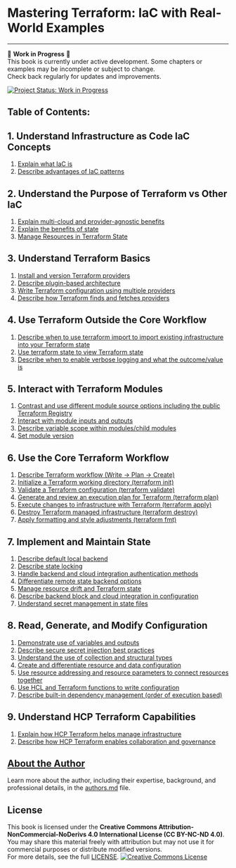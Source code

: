 # Mastering Terraform: IaC with Real-World Examples
---
🚧 **Work in Progress** 🚧  
This book is currently under active development. Some chapters or examples may be incomplete or subject to change.  
Check back regularly for updates and improvements.

[![Project Status: Work in Progress](https://img.shields.io/badge/Status-Work_in_Progress-yellow)](#)

## Table of Contents: 

## 1. Understand Infrastructure as Code IaC Concepts
1. [Explain what IaC is](./tutorials/1-understand-infrastructure-as-code-iac-concepts/explain-what-iac-is.md)
2. [Describe advantages of IaC patterns](./tutorials/1-understand-infrastructure-as-code-iac-concepts/describe-advantages-of-iac-patterns.md)

## 2. Understand the Purpose of Terraform vs Other IaC
1. [Explain multi-cloud and provider-agnostic benefits](./tutorials/2-understand-the-purpose-of-terraform-vs-other-iac/explain-multi-cloud-and-provider-agnostic-benefits.md)
2. [Explain the benefits of state](./tutorials/2-understand-the-purpose-of-terraform-vs-other-iac/explain-the-benefits-of-state.md)
3. [Manage Resources in Terraform State](./tutorials/2-understand-the-purpose-of-terraform-vs-other-iac/manage-resources-in-terraform-state.md)

## 3. Understand Terraform Basics
1. [Install and version Terraform providers](./tutorials/3-understand-terraform-basics/install-and-version-terraform-providers.md)
2. [Describe plugin-based architecture](./tutorials/3-understand-terraform-basics/describe-plugin-based-architecture.md)
3. [Write Terraform configuration using multiple providers](./tutorials/3-understand-terraform-basics/write-terraform-configuration-using-multiple-providers.md)
4. [Describe how Terraform finds and fetches providers](./tutorials/3-understand-terraform-basics/describe-how-terraform-finds-and-fetches-providers.md)

## 4. Use Terraform Outside the Core Workflow
1. [Describe when to use terraform import to import existing infrastructure into your Terraform state](./tutorials/4-use-terraform-outside-the-core-workflow/use-terraform-import-to-import-existing-infrastructure.md)
2. [Use terraform state to view Terraform state](./tutorials/4-use-terraform-outside-the-core-workflow/use-terraform-state-to-view-terraform-state.md)
3. [Describe when to enable verbose logging and what the outcome/value is](./tutorials/4-use-terraform-outside-the-core-workflow/describe-when-to-enable-verbose-logging.md)

## 5. Interact with Terraform Modules
1. [Contrast and use different module source options including the public Terraform Registry](./tutorials/5-interact-with-terraform-modules/use-different-module-source-options.md)
2. [Interact with module inputs and outputs](./tutorials/5-interact-with-terraform-modules/interact-with-module-inputs-and-outputs.md)
3. [Describe variable scope within modules/child modules](./tutorials/5-interact-with-terraform-modules/describe-variable-scope-within-modules.md)
4. [Set module version](./tutorials/5-interact-with-terraform-modules/set-module-version.md)

## 6. Use the Core Terraform Workflow
1. [Describe Terraform workflow (Write -> Plan -> Create)](./tutorials/6-use-the-core-terraform-workflow/describe-terraform-workflow.md)
2. [Initialize a Terraform working directory (terraform init)](./tutorials/6-use-the-core-terraform-workflow/initialize-a-terraform-working-directory-terraform-init.md)
3. [Validate a Terraform configuration (terraform validate)](./tutorials/6-use-the-core-terraform-workflow/validate-a-terraform-configuration-terraform-validate.md)
4. [Generate and review an execution plan for Terraform (terraform plan)](./tutorials/6-use-the-core-terraform-workflow/generate-and-review-an-execution-plan-for-terraform-terraform-plan.md)
5. [Execute changes to infrastructure with Terraform (terraform apply)](./tutorials/6-use-the-core-terraform-workflow/execute-changes-to-infrastructure-with-terraform-terraform-apply.md)
6. [Destroy Terraform managed infrastructure (terraform destroy)](./tutorials/6-use-the-core-terraform-workflow/destroy-terraform-managed-infrastructure-terraform-destroy.md)
7. [Apply formatting and style adjustments (terraform fmt)](./tutorials/6-use-the-core-terraform-workflow/apply-formatting-and-style-adjustments-terraform-fmt.md)

## 7. Implement and Maintain State
1. [Describe default local backend](./tutorials/7-implement-and-maintain-state/describe-default-local-backend.md)
2. [Describe state locking](./tutorials/7-implement-and-maintain-state/describe-state-locking.md)
3. [Handle backend and cloud integration authentication methods](./tutorials/7-implement-and-maintain-state/handle-backend-and-cloud-integration-authentication-methods.md)
4. [Differentiate remote state backend options](./tutorials/7-implement-and-maintain-state/differentiate-remote-state-backend-options.md)
5. [Manage resource drift and Terraform state](./tutorials/7-implement-and-maintain-state/manage-resource-drift-and-terraform-state.md)
6. [Describe backend block and cloud integration in configuration](./tutorials/7-implement-and-maintain-state/describe-backend-block-and-cloud-integration-in-configuration.md)
7. [Understand secret management in state files](./tutorials/7-implement-and-maintain-state/understand-secret-management-in-state-files.md)

## 8. Read, Generate, and Modify Configuration
1. [Demonstrate use of variables and outputs](./tutorials/8-read-generate-and-modify-configuration/demonstrate-use-of-variables-and-outputs.md)
2. [Describe secure secret injection best practices](./tutorials/8-read-generate-and-modify-configuration/describe-secure-secret-injection-best-practices.md)
3. [Understand the use of collection and structural types](./tutorials/8-read-generate-and-modify-configuration/understand-the-use-of-collection-and-structural-types.md)
4. [Create and differentiate resource and data configuration](./tutorials/8-read-generate-and-modify-configuration/create-and-differentiate-resource-and-data-configuration.md)
5. [Use resource addressing and resource parameters to connect resources together](./tutorials/8-read-generate-and-modify-configuration/use-resource-addressing-and-resource-parameters.md)
6. [Use HCL and Terraform functions to write configuration](./tutorials/8-read-generate-and-modify-configuration/use-hcl-and-terraform-functions.md)
7. [Describe built-in dependency management (order of execution based)](./tutorials/8-read-generate-and-modify-configuration/describe-built-in-dependency-management.md)

## 9. Understand HCP Terraform Capabilities
1. [Explain how HCP Terraform helps manage infrastructure](./tutorials/9-understand-hcp-terraform-capabilities/explain-how-hcp-terraform-helps-manage-infrastructure.md)
2. [Describe how HCP Terraform enables collaboration and governance](./tutorials/9-understand-hcp-terraform-capabilities/describe-how-hcp-terraform-enables-collaboration-and-governance.md)

## [About the Author](./authors.md)

Learn more about the author, including their expertise, background, and professional details, in the [authors.md](./authors.md) file.

## License 

This book is licensed under the **Creative Commons Attribution-NonCommercial-NoDerivs 4.0 International License (CC BY-NC-ND 4.0)**.  
You may share this material freely with attribution but may not use it for commercial purposes or distribute modified versions.  
For more details, see the full [LICENSE](./LICENSE.md).
[![Creative Commons License](https://licensebuttons.net/l/by-nc-nd/4.0/88x31.png)](https://creativecommons.org/licenses/by-nc-nd/4.0/)
